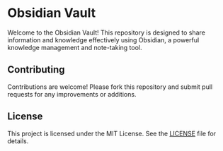 # Obsidian Vault

Welcome to the Obsidian Vault! This repository is designed to share information and knowledge effectively using Obsidian, a powerful knowledge management and note-taking tool.

## Contributing

Contributions are welcome! Please fork this repository and submit pull requests for any improvements or additions.

## License

This project is licensed under the MIT License. See the [LICENSE](LICENSE) file for details.
